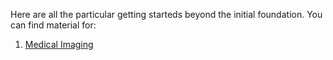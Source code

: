 Here are all the particular getting starteds beyond the initial foundation.
You can find material for:
1. [Medical Imaging](medical_imaging/index.md)